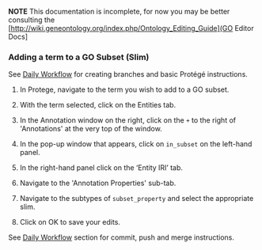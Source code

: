 **NOTE** This documentation is incomplete, for now you may be better consulting the [http://wiki.geneontology.org/index.php/Ontology_Editing_Guide](GO Editor Docs]

### Adding a term to a GO Subset (Slim)

See [Daily Workflow](http://ontology-development-kit.readthedocs.io/en/latest/index.html#daily-workflow) for creating branches and basic Protégé instructions. 

1. In Protege, navigate to the term you wish to add to a GO subset.

2.	With the term selected, click on the Entities tab.

3.	In the Annotation window on the right, click on the ```+``` to the right of 'Annotations' at the very top of the window.

4.	In the pop-up window that appears, click on ```in_subset``` on the left-hand panel. 

5.	In the right-hand panel click on the ‘Entity IRI’ tab. 

6. Navigate to the 'Annotation Properties' sub-tab.

7.	Navigate to the subtypes of ```subset_property``` and select the appropriate slim.

8.	Click on OK to save your edits.

 
See [Daily Workflow](http://ontology-development-kit.readthedocs.io/en/latest/index.html#daily-workflow) section for commit, push and merge instructions. 
